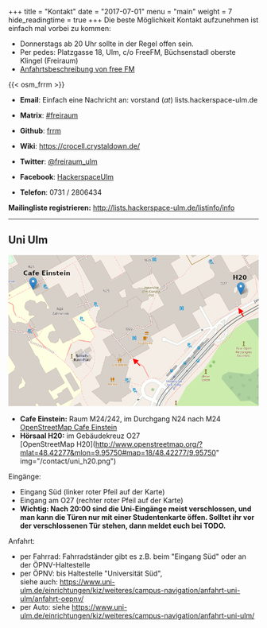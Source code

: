 +++
title = "Kontakt"
date = "2017-07-01"
menu = "main"
weight = 7
hide_readingtime = true
+++
Die beste Möglichkeit Kontakt aufzunehmen ist einfach mal vorbei zu kommen:

  * Donnerstags ab 20 Uhr sollte in der Regel offen sein.
  * Per pedes: Platzgasse 18, Ulm, c/o FreeFM, Büchsenstadl oberste Klingel (Freiraum)
  * [Anfahrtsbeschreibung von free FM](http://www.freefm.de/kontakt/anfahrt)

{{< osm_frrm >}}

  * **Email**: Einfach eine Nachricht an: vorstand (_at_) lists.hackerspace-ulm.de  

  * **Matrix**: [#freiraum](https://matrix.lvl3.org/#/room/#freiraum:matrix.lvl3.org)
  * **Github**: [frrm](https://github.com/frrm)
  * **Wiki**: https://crocell.crystaldown.de/
  * **Twitter**: [@freiraum_ulm](https://twitter.com/freiraum_ulm)
  * **Facebook**: [HackerspaceUlm](https://www.facebook.com/HackerspaceUlm/)
  * **Telefon**: 0731 / 2806434

**Mailingliste registrieren:** <http://lists.hackerspace-ulm.de/listinfo/info>

-----

## Uni Ulm

![](uni.png)

- **Cafe Einstein:** Raum M24/242, im Durchgang N24 nach M24  
  [OpenStreetMap Cafe Einstein](http://www.openstreetmap.org/?mlat=48.42283&mlon=9.95392#map=18/48.42283/9.95392)
- **Hörsaal H20:** im Gebäudekreuz O27  
  [OpenStreetMap H20](http://www.openstreetmap.org/?mlat=48.42277&mlon=9.95750#map=18/48.42277/9.95750" img="/contact/uni_h20.png")

Eingänge:

- Eingang Süd (linker roter Pfeil auf der Karte)
- Eingang am O27 (rechter roter Pfeil auf der Karte)
- **Wichtig: Nach 20:00 sind die Uni-Eingänge meist verschlossen, und man kann die Türen nur mit einer Studentenkarte öffen.
  Solltet ihr vor der verschlossenen Tür stehen, dann meldet euch bei TODO.**

Anfahrt:

- per Fahrrad: Fahrradständer gibt es z.B. beim "Eingang Süd" oder an der ÖPNV-Haltestelle
- per ÖPNV: bis Haltestelle "Universität Süd",  
  siehe auch: https://www.uni-ulm.de/einrichtungen/kiz/weiteres/campus-navigation/anfahrt-uni-ulm/anfahrt-oepnv/
- per Auto: siehe https://www.uni-ulm.de/einrichtungen/kiz/weiteres/campus-navigation/anfahrt-uni-ulm/

